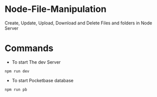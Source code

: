 # Node-File-Manipulation

Create, Update, Upload, Download and Delete Files and folders in Node Server

# Commands

- To start The dev Server

```shell
npm run dev
```

- To start Pocketbase database

```shell
npm run pb
```
